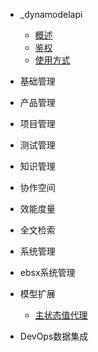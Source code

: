 * _dynamodelapi
  * [概述](api/_dynamodelapi/_dynamodelapi#概述)
  * [鉴权](api/_dynamodelapi/_dynamodelapi#鉴权)
  * [使用方式](api/_dynamodelapi/_dynamodelapi#使用方式)

* 基础管理
* 产品管理
* 项目管理
* 测试管理
* 知识管理
* 协作空间
* 效能度量
* 全文检索
* 系统管理
* ebsx系统管理
* 模型扩展
  * [主状态值代理](api/_dynamodelapi/deapi/MSValueProxy#MSValueProxy)
* DevOps数据集成
